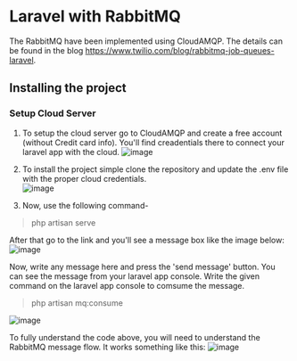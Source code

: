 # Laravel with RabbitMQ

The RabbitMQ have been implemented using CloudAMQP. The details can be found in the blog https://www.twilio.com/blog/rabbitmq-job-queues-laravel.

## Installing the project
### Setup Cloud Server
1. To setup the cloud server go to CloudAMQP and create a free account (without Credit card info). You'll find creadentials there to connect your laravel app with the cloud.
![image](https://github.com/sinthy08/laravel_rabbitMQ/assets/40598386/c62c3138-5074-4ed6-8ab6-c1ab2977ea28)

2. To install the project simple clone the repository and update the .env file with the proper cloud credentials.  
![image](https://github.com/sinthy08/laravel_rabbitMQ/assets/40598386/4c8e6ffb-25c4-490a-862f-e2afb7c04f23)

3. Now, use the following command-
> php artisan serve

After that go to the link and you'll see a message box like the image below:
![image](https://github.com/sinthy08/laravel_rabbitMQ/assets/40598386/b76e4b75-4caa-4583-b081-227f88273e7f)

Now, write any message here and press the 'send message' button. You can see the message from your laravel app console. Write the given command on the laravel app console to comsume the message.

> php artisan mq:consume

![image](https://github.com/sinthy08/laravel_rabbitMQ/assets/40598386/ec45b2ff-54e6-4ca1-98d1-a092996131fd)

To fully understand the code above, you will need to understand the RabbitMQ message flow. It works something like this:
![image](https://github.com/sinthy08/laravel_rabbitMQ/assets/40598386/8dca35d9-e7f7-49e9-92c9-66d25eb9b48b)
